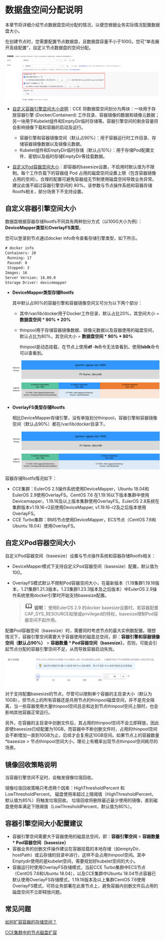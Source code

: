 # 数据盘空间分配说明<a name="cce_01_0341"></a>

本章节将详细介绍节点数据盘空间分配的情况，以便您根据业务实际情况配置数据盘大小。

在创建节点时，您需要配置节点数据盘，且数据盘容量不小于100G。您可“单击展开高级配置“，自定义节点数据盘的空间分配。

![](figures/zh-cn_image_0000001416569277.png)

-   [自定义容器引擎空间大小说明](#zh-cn_topic_0000001244101039_section10653143445411)：CCE 将数据盘空间划分为两块：一块用于存放容器引擎 \(Docker/Containerd\) 工作目录、容器镜像的数据和镜像元数据；另一块用于Kubelet组件和EmptyDir临时存储等。容器引擎空间的剩余容量将会影响镜像下载和容器的启动及运行。
    -   容器引擎和容器镜像空间（默认占90%）：用于容器运行时工作目录、存储容器镜像数据以及镜像元数据。
    -   Kubelet组件和EmptyDir临时存储（默认占10%）：用于存储Pod配置文件、密钥以及临时存储EmptyDir等挂载数据。

-   [自定义Pod容器空间大小](#zh-cn_topic_0000001244101039_section12119191161518)：即容器的basesize设置，不启用时默认值为不限制。每个工作负载下的容器组 Pod 占用的磁盘空间设置上限（包含容器镜像占用的空间）。合理的配置可避免容器组无节制使用磁盘空间导致业务异常。建议此值不超过容器引擎空间的 80%。该参数与节点操作系统和容器存储Rootfs相关，部分场景下不支持设置。

## 自定义容器引擎空间大小<a name="zh-cn_topic_0000001244101039_section10653143445411"></a>

数据盘根据容器存储Rootfs不同具有两种划分方式（以100G大小为例）：**DeviceMapper类型**和**OverlayFS类型**。

您可以登录到节点通过docker info命令查看存储引擎类型，如下所示。

```
# docker info
Containers: 20
 Running: 17
 Paused: 0
 Stopped: 3
Images: 16
Server Version: 18.09.0
Storage Driver: devicemapper
```

-   **DeviceMapper类型存储Rootfs**

    其中默认占90%的容器引擎和容器镜像空间又可分为以下两个部分：

    -   其中/var/lib/docker用于Docker工作目录，默认占比20%，其空间大小 =  **数据盘空间 \* 90% \* 20%**
    -   thinpool用于存储容器镜像数据、镜像元数据以及容器使用的磁盘空间，默认占比为80%，其空间大小 =  **数据盘空间 \* 90% \* 80%**

        thinpool是动态挂载，在节点上使用**df -h**命令无法查看到，使用**lsblk**命令可以查看到。

    ![](figures/zh-cn_image_0000001199021278.png)


-   **OverlayFS类型存储Rootfs**

    相比DeviceMapper存储引擎，没有单独划分thinpool，容器引擎和容器镜像空间（默认占90%）都在/var/lib/docker目录下。

    ![](figures/zh-cn_image_0000001244101121.png)


容器存储Rootfs情况如下：

-   CCE集群：EulerOS 2.5操作系统使用DeviceMapper，Ubuntu 18.04和EulerOS 2.9使用OverlayFS。CentOS 7.6 在1.19.16以下版本集群中使用Devicemapper，1.19.16及以上版本集群使用OverlayFS。EulerOS 2.8系统在集群版本v1.19.16-r2前使用DeviceMapper, v1.19.16-r2及之后版本使用OverlayFS。
-   CCE Turbo集群：BMS节点使用DeviceMapper，ECS节点（CentOS 7.6和Ubuntu 18.04）使用OverlayFS。

## 自定义Pod容器空间大小<a name="zh-cn_topic_0000001244101039_section12119191161518"></a>

自定义Pod容器空间（basesize）设置与节点操作系统和容器存储Rootfs相关：

-   DeviceMapper模式下支持自定义Pod容器空间（basesize）配置，默认值为10G。
-   OverlayFS模式默认不限制Pod容器空间大小，在最新版本（1.19集群1.19.16版本，1.21集群1.21.3版本，1.23集群1.23.3版本及之后版本）中EulerOS 2.9操作系统使用docker引擎时开始支持basesize配置。

    >![](public_sys-resources/icon-note.gif) **说明：** 
    >使用EulerOS 2.9 的docker basesize设置时，若容器配置CAP\_SYS\_RESOURCE权限或privileged的特权，basesize限制Pod容器空间不起作用。


配置Pod容器空间（basesize）时，需要同时考虑节点的最大实例数配置。理想情况下，容器引擎空间需要大于容器使用的磁盘总空间，即：**容器引擎和容器镜像空间（默认占90%）**  \>  **容器数量 \* Pod容器空间（basesize）**。否则，可能会引起节点分配的容器引擎空间不足，从而导致容器启动失败。

![](figures/zh-cn_image_0000001246020223.png)

对于支持配置basesize的节点，尽管可以限制单个容器的主目录大小（默认为10GB），但节点上的所有容器还是共用节点的thinpool磁盘空间，并不是完全隔离，当一些容器使用大量thinpool空间且总和达到节点thinpool空间上限时，也会影响其他容器正常运行。

另外，在容器的主目录中创删文件后，其占用的thinpool空间不会立即释放，因此即使basesize已经配置为10GB，而容器中不断创删文件时，占用的thinpool空间会不断增加一直到10GB为止，后续才会复用这10GB空间。如果节点上的容器数量\*basesize \> 节点thinpool空间大小，理论上有概率出现节点thinpool空间耗尽的场景。

## 镜像回收策略说明<a name="zh-cn_topic_0000001244101039_section1926415516193"></a>

当容器引擎空间不足时，会触发镜像垃圾回收。

镜像垃圾回收策略只考虑两个因素：HighThresholdPercent 和 LowThresholdPercent。 磁盘使用率超过上限阈值（HighThresholdPercent，默认值为85%）将触发垃圾回收。 垃圾回收将删除最近最少使用的镜像，直到磁盘使用率满足下限阈值（LowThresholdPercent，默认值为80%）。

## 容器引擎空间大小配置建议<a name="zh-cn_topic_0000001244101039_section41701981545"></a>

-   容器引擎空间需要大于容器使用的磁盘总空间，即：**容器引擎空间**  \>  **容器数量 \* Pod容器空间（basesize）**
-   容器业务的创删文件操作建议在容器挂载的本地存储（如emptyDir、hostPath）或云存储的目录中进行，这样不会占用thinpool空间。其中Emptydir使用的是kubelet空间，需要规划好kubelet空间的大小。
-   容器运行时使用OverlayFS存储模式，当前CCE Turbo集群中ECS节点（CentOS 7.6和Ubuntu 18.04），以及CCE集群中Ubuntu 18.04节点容器已默认使用OverlayFS存储模式，1.19.16版本及以上集群CentOS 7.6使用OverlayFS模式，可将业务部署在此类节点上，避免容器内创删文件后占用的磁盘空间不立即释放问题。

## 常见问题<a name="zh-cn_topic_0000001244101039_section20342155412254"></a>

[如何扩容容器的存储空间？](https://support.huaweicloud.com/cce_faq/cce_faq_00224.html)

[CCE集群中的节点磁盘扩容](https://support.huaweicloud.com/bestpractice-cce/cce_bestpractice_00198.html)

